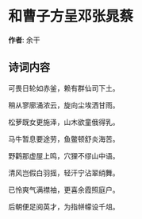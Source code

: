# 和曹子方呈邓张晁蔡

**作者**: 余干

## 诗词内容

可畏日轮如赤釜，赖有群仙司下土。

稍从寥廓涌浓云，旋向尘埃洒甘雨。

松萝既女更施泽，山木欲童俄得乳。

马牛暂息要途劳，鱼鳖顿舒炎海苦。

野鹳那虚屋上鸣，穴狸不缪山中语。

清风岂假白羽摇，轻汗宁沾翠绡舞。

已怜爽气满襟袖，更喜余霞照庭户。

后朝便足阅英才，为指帡幪设千俎。

